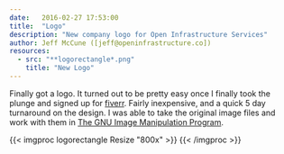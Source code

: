 ```yaml
---
date:   2016-02-27 17:53:00
title:  "Logo"
description: "New company logo for Open Infrastructure Services"
author: Jeff McCune ([jeff@openinfrastructure.co])
resources:
  - src: "**logorectangle*.png"
    title: "New Logo"
---
```


Finally got a logo.  It turned out to be pretty easy once I finally took the
plunge and signed up for [fiverr][fiverr]. Fairly inexpensive, and a quick 5
day turnaround on the design.  I was able to take the original image files and
work with them in [The GNU Image Manipulation Program][gimp].

{{< imgproc logorectangle Resize "800x" >}}
{{< /imgproc >}}

[fiverr]: https://www.fiverr.com/
[gimp]: https://www.gimp.org/
[gimp-logo]: https://www.gimp.org/images/frontpage/wilber-big.png
